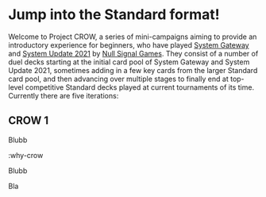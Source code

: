 # Jump into the Standard format!
Welcome to Project CROW, a series of mini-campaigns aiming to provide an introductory experience for beginners, who have played [System Gateway](https://nullsignal.games/products/system-gateway/) and [System Update 2021](https://nullsignal.games/products/system-update-2021/) by [Null Signal Games](https://nullsignal.games/).
They consist of a number of duel decks starting at the initial card pool of System Gateway and System Update 2021, sometimes adding in a few key cards from the larger Standard card pool, and then advancing over multiple stages to finally end at top-level competitive Standard decks played at current tournaments of its time.
Currently there are five iterations:
## CROW 1
Blubb


:why-crow


Blubb

Bla
